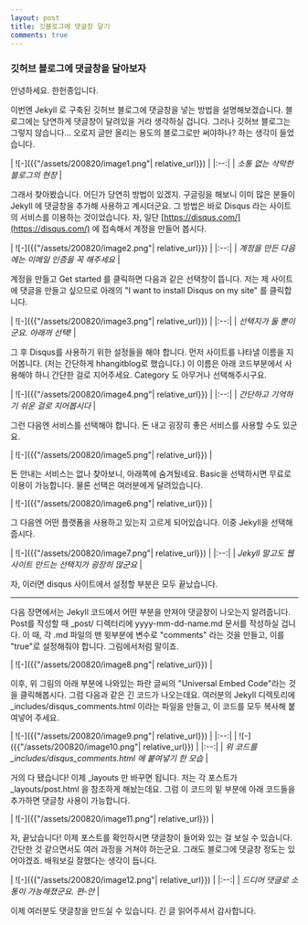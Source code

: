 ```yaml
---
layout: post
title: 깃블로그에 댓글창 달기
comments: true
---
```


### 깃허브 블로그에 댓글창을 달아보자
안녕하세요. 한헌종입니다.

이번엔 Jekyll 로 구축된 깃허브 블로그에 댓글창을 넣는 방법을 설명해보겠습니다.
블로그에는 당연하게 댓글창이 달려있을 거라 생각하실 겁니다.
그러나 깃허브 블로그는 그렇지 않습니다...
오로지 글만 올리는 용도의 블로그로만 써야하나? 하는 생각이 들었습니다.

| ![-]({{"/assets/200820/image1.png"| relative_url}}) | 
|:--:| 
| *소통 없는 삭막한 블로그의 현장* |

그래서 찾아봤습니다. 어딘가 당연히 방법이 있겠지.
구글링을 해보니 이미 많은 분들이 Jekyll 에 댓글창을 추가해 사용하고 계시더군요.
그 방법은 바로 Disqus 라는 사이트의 서비스를 이용하는 것이었습니다.
자, 일단 [https://disqus.com/](https://disqus.com/) 에 접속해서 계정을 만들어 봅시다.

| ![-]({{"/assets/200820/image2.png"| relative_url}}) | 
|:--:| 
| *계정을 만든 다음에는 이메일 인증을 꼭 해주세요* |

계정을 만들고 Get started 를 클릭하면 다음과 같은 선택창이 뜹니다.
저는 제 사이트에 댓글을 만들고 싶으므로 아래의 "I want to install Disqus on my site" 를 클릭합니다.

| ![-]({{"/assets/200820/image3.png"| relative_url}}) | 
|:--:| 
| *선택지가 둘 뿐이군요. 아래꺼 선택!* |

그 후 Disqus를 사용하기 위한 설정들을 해야 합니다.
먼저 사이트를 나타낼 이름을 지어봅니다. (저는 간단하게 hhangitblog로 했습니다.)
이 이름은 아래 코드부분에서 사용해야 하니 간단한 걸로 지어주세요.
Category 도 아무거나 선택해주시구요.

| ![-]({{"/assets/200820/image4.png"| relative_url}}) | 
|:--:| 
| *간단하고 기억하기 쉬운 걸로 지어봅시다* |

그런 다음엔 서비스를 선택해야 합니다.
돈 내고 굉장히 좋은 서비스를 사용할 수도 있군요.

| ![-]({{"/assets/200820/image5.png"| relative_url}}) | 

돈 안내는 서비스는 없나 찾아보니, 아래쪽에 숨겨뒀네요.
Basic을 선택하시면 무료로 이용이 가능합니다.
물론 선택은 여러분에게 달려있습니다.

| ![-]({{"/assets/200820/image6.png"| relative_url}}) | 

그 다음엔 어떤 플랫폼을 사용하고 있는지 고르게 되어있습니다.
이중 Jekyll을 선택해줍시다.

| ![-]({{"/assets/200820/image7.png"| relative_url}}) | 
|:--:| 
| *Jekyll 말고도 웹사이트 만드는 선택지가 굉장히 많군요* |

자, 이러면 disqus 사이트에서 설정할 부분은 모두 끝났습니다.

---
다음 장면에서는 Jekyll 코드에서 어떤 부분을 만져야 댓글창이 나오는지 알려줍니다.
Post를 작성할 때 _post/ 디렉터리에 yyyy-mm-dd-name.md 문서를 작성하실 겁니다.
이 때, 각 .md 파일의 맨 윗부분에 변수로 "comments" 라는 것을 만들고, 이를 "true"로 설정해줘야 합니다.
그림에서처럼 말이죠.

| ![-]({{"/assets/200820/image8.png"| relative_url}}) | 

이후, 위 그림의 아래 부분에 나와있는 파란 글씨의 "Universal Embed Code"라는 것을 클릭해봅시다.
그럼 다음과 같은 긴 코드가 나오는데요.
여러분의 Jekyll 디렉토리에 _includes/disqus_comments.html 이라는 파일을 만들고, 이 코드를 모두 복사해 붙여넣어 주세요.

| ![-]({{"/assets/200820/image9.png"| relative_url}}) | 
|:--:| 
| ![-]({{"/assets/200820/image10.png"| relative_url}}) | 
|:--:| 
| *위 코드를 _includes/disqus_comments.html 에 붙여넣기 한 모습* |

거의 다 됐습니다!
이제 _layouts 만 바꾸면 됩니다.
저는 각 포스트가 _layouts/post.html 을 참조하게 해놨는데요.
그럼 이 코드의 밑 부분에 아래 코드들을 추가하면 댓글창 사용이 가능합니다.

| ![-]({{"/assets/200820/image11.png"| relative_url}}) | 

자, 끝났습니다!
이제 포스트를 확인하시면 댓글창이 들어와 있는 걸 보실 수 있습니다.
간단한 것 같으면서도 여러 과정을 거쳐야 하는군요.
그래도 블로그에 댓글창 정도는 있어야겠죠.
배워보길 잘했다는 생각이 듭니다.

| ![-]({{"/assets/200820/image12.png"| relative_url}}) | 
|:--:| 
| *드디어 댓글로 소통이 가능해졌군요. 편-안* |

이제 여러분도 댓글창을 만드실 수 있습니다.
긴 글 읽어주셔서 감사합니다.
